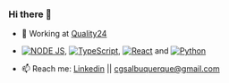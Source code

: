 ### Hi there 👋
- 🔭 Working at [Quality24](https://quality24.com.br/)
- <a href="https://nodejs.org/en/"><img src="https://img.shields.io/badge/Node.js-339933?style=for-the-badge&logo=nodedotjs&logoColor=white" alt="NODE JS" /></a>, <a href="https://github.com/microsoft/TypeScript"><img src="https://img.shields.io/badge/TypeScript-007ACC?style=for-the-badge&logo=typescript&logoColor=white" alt="TypeScript" /></a>, <a href="https://reactjs.org/"><img src="https://img.shields.io/badge/React-20232A?style=for-the-badge&logo=react&logoColor=61DAFB" alt="React" /></a> and <a href="https://www.python.org"><img src="https://img.shields.io/badge/Python-FFD43B?style=for-the-badge&logo=python&logoColor=blue" alt="Python" /></a>



- 📫 Reach me: [Linkedin](https://www.linkedin.com/in/carlos-gs-albuquerque/) || [cgsalbuquerque@gmail.com](cgsalbuquerque@gmail.com)
